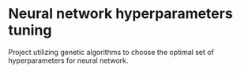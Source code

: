 # Neural network hyperparameters tuning
Project utilizing genetic algorithms to choose the optimal set of hyperparameters for neural network.
